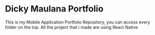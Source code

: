 # Dicky Maulana Portfolio

This is my Mobile Application Portfolio Repository, you can access every folder on the top. All the project that i made are using React Native
